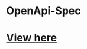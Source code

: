 # OpenApi-Spec
# [View here](https://validator.swagger.io/?url=https://raw.githubusercontent.com/schmidti2002/Softwarepraktikum/main/specs/openapi/openapi.yaml)